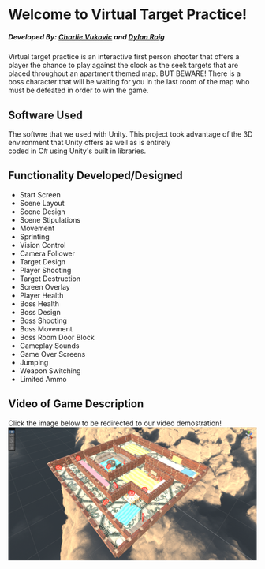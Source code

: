 
# Welcome to Virtual Target Practice!

##### Developed By: [Charlie Vukovic](https://github.com/cavukovic) and [Dylan Roig](https://github.com/dylanroig23)

Virtual target practice is an interactive first person shooter that offers a player the chance to play against the clock as the seek 
targets that are placed throughout an apartment themed map. BUT BEWARE! There is a boss character that will be waiting for you in the 
last room of the map who must be defeated in order to win the game.

## Software Used

The softwre that we used with Unity. This project took advantage of the 3D environment that Unity offers as well as is entirely  
coded in C# using Unity's built in libraries.

## Functionality Developed/Designed

- Start Screen
- Scene Layout
- Scene Design
- Scene Stipulations
- Movement
- Sprinting
- Vision Control
- Camera Follower
- Target Design
- Player Shooting
- Target Destruction
- Screen Overlay
- Player Health
- Boss Health
- Boss Design
- Boss Shooting
- Boss Movement
- Boss Room Door Block
- Gameplay Sounds
- Game Over Screens
- Jumping
- Weapon Switching
- Limited Ammo

## Video of Game Description
Click the image below to be redirected to our video demostration!
[![Game Video Link](GameEnvironment.PNG)](https://youtu.be/0m5UtiO7Pz4)







 

